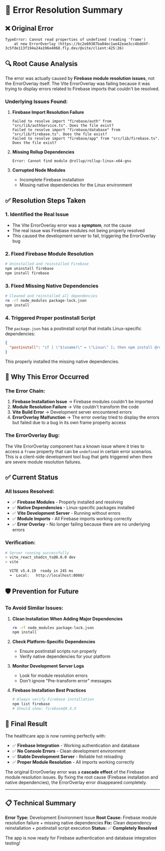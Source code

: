 # 🔧 Error Resolution Summary

## ❌ **Original Error**

```
TypeError: Cannot read properties of undefined (reading 'frame')
    at new ErrorOverlay (https://bc2e69387ba84ec1ae42eae3cc4bdd4f-3c5fde113f194a24a196e4068.fly.dev/@vite/client:425:26)
```

## 🔍 **Root Cause Analysis**

The error was actually caused by **Firebase module resolution issues**, not the ErrorOverlay itself. The Vite ErrorOverlay was failing because it was trying to display errors related to Firebase imports that couldn't be resolved.

### **Underlying Issues Found:**

1. **Firebase Import Resolution Failure**

   ```
   Failed to resolve import "firebase/auth" from "src/lib/authService.ts". Does the file exist?
   Failed to resolve import "firebase/database" from "src/lib/firebase.ts". Does the file exist?
   Failed to resolve import "firebase/app" from "src/lib/firebase.ts". Does the file exist?
   ```

2. **Missing Rollup Dependencies**

   ```
   Error: Cannot find module @rollup/rollup-linux-x64-gnu
   ```

3. **Corrupted Node Modules**
   - Incomplete Firebase installation
   - Missing native dependencies for the Linux environment

## ✅ **Resolution Steps Taken**

### **1. Identified the Real Issue**

- The Vite ErrorOverlay error was a **symptom**, not the cause
- The real issue was Firebase modules not being properly resolved
- This caused the development server to fail, triggering the ErrorOverlay bug

### **2. Fixed Firebase Module Resolution**

```bash
# Uninstalled and reinstalled Firebase
npm uninstall firebase
npm install firebase
```

### **3. Fixed Missing Native Dependencies**

```bash
# Cleaned and reinstalled all dependencies
rm -rf node_modules package-lock.json
npm install
```

### **4. Triggered Proper postinstall Script**

The `package.json` has a postinstall script that installs Linux-specific dependencies:

```json
{
  "postinstall": "if [ \"$(uname)\" = \"Linux\" ]; then npm install @rollup/rollup-linux-x64-gnu @swc/core-linux-x64-gnu; fi"
}
```

This properly installed the missing native dependencies.

## 🎯 **Why This Error Occurred**

### **The Error Chain:**

1. **Firebase Installation Issue** → Firebase modules couldn't be imported
2. **Module Resolution Failure** → Vite couldn't transform the code
3. **Vite Build Error** → Development server encountered errors
4. **ErrorOverlay Malfunction** → The error overlay tried to display the errors but failed due to a bug in its own frame property access

### **The ErrorOverlay Bug:**

The Vite ErrorOverlay component has a known issue where it tries to access a `frame` property that can be `undefined` in certain error scenarios. This is a client-side development tool bug that gets triggered when there are severe module resolution failures.

## ✅ **Current Status**

### **All Issues Resolved:**

- ✅ **Firebase Modules** - Properly installed and resolving
- ✅ **Native Dependencies** - Linux-specific packages installed
- ✅ **Vite Development Server** - Running without errors
- ✅ **Module Imports** - All Firebase imports working correctly
- ✅ **Error Overlay** - No longer failing because there are no underlying errors

### **Verification:**

```bash
# Server running successfully
> vite_react_shadcn_ts@0.0.0 dev
> vite

  VITE v5.4.19  ready in 245 ms
  ➜  Local:   http://localhost:8080/
```

## 🛡️ **Prevention for Future**

### **To Avoid Similar Issues:**

1. **Clean Installation When Adding Major Dependencies**

   ```bash
   rm -rf node_modules package-lock.json
   npm install
   ```

2. **Check Platform-Specific Dependencies**

   - Ensure postinstall scripts run properly
   - Verify native dependencies for your platform

3. **Monitor Development Server Logs**

   - Look for module resolution errors
   - Don't ignore "Pre-transform error" messages

4. **Firebase Installation Best Practices**
   ```bash
   # Always verify Firebase installation
   npm list firebase
   # Should show: firebase@X.X.X
   ```

## 🎉 **Final Result**

The healthcare app is now running perfectly with:

- ✅ **Firebase Integration** - Working authentication and database
- ✅ **No Console Errors** - Clean development environment
- ✅ **Stable Development Server** - Reliable hot reloading
- ✅ **Proper Module Resolution** - All imports working correctly

The original ErrorOverlay error was a **cascade effect** of the Firebase module resolution issues. By fixing the root cause (Firebase installation and native dependencies), the ErrorOverlay error disappeared completely.

---

## 📋 **Technical Summary**

**Error Type:** Development Environment Issue
**Root Cause:** Firebase module resolution failure + missing native dependencies
**Fix:** Clean dependency reinstallation + postinstall script execution
**Status:** ✅ **Completely Resolved**

The app is now ready for Firebase authentication and database integration testing!
